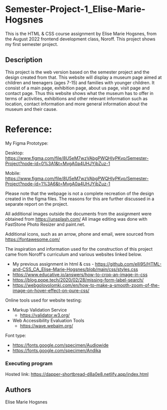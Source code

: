 # Semester-Project-1_Elise-Marie-Hogsnes

This is the HTML & CSS course assignment by Elise Marie Hogsnes, from the August 2022 frontend development class, Noroff.
This project shows my first semester project.

## Description

This project is the web version based on the semester project and the design created from that.
This website will display a museum page aimed at children and teenagers (ages 7-15) and families with younger children.
It consist of a main page, exhibition page, about us page, visit page and contact page.
Thus this website shows what the museum has to offer in terms of activities, exhibitions and other relevant information such as location, contact information and more general information about the museum and their cause.

# Reference:

My Figma Prototype:

Desktop: https://www.figma.com/file/8U5eM7wzVAbgPWQHlyPKvo/Semester-Project?node-id=0%3A1&t=MvgA0a4UHJYjbZuz-1

Mobile: https://www.figma.com/file/8U5eM7wzVAbgPWQHlyPKvo/Semester-Project?node-id=1%3A6&t=MvgA0a4UHJYjbZuz-1

Please note that the webpage is not a complete recreation of the design created in the figma files.
The reasons for this are further discussed in a separate report on the project.

All additional images outside the documents from the assignment were obtained from https://unsplash.com/
All image editing was done with FastStone Photo Resizer and paint.net.

Additional icons, such as an arrow, phone and email, were sourced from https://fontawesome.com/

The inspiration and information used for the construction of this project came from Noroff's curriculum and various websites linked below.

- My previous assignment in html & css - https://github.com/elli95/HTML-and-CSS_CA_Elise-Marie-Hogsnes/blob/main/css/styles.css
- https://www.educative.io/answers/how-to-crop-an-image-in-css
- https://blog.pope.tech/2020/02/28/missing-form-label-search/
- https://webgolovolomki.com/en/how-to-make-a-smooth-zoom-of-the-image-on-hover-effect-on-pure-css/

Online tools used for website testing:

- Markup Validation Service
  - https://validator.w3.org/
- Web Accessibility Evaluation Tools
  - https://wave.webaim.org/

Font type:

- https://fonts.google.com/specimen/Audiowide
- https://fonts.google.com/specimen/Andika

### Executing program

Hosted link: https://dapper-shortbread-d8a0e8.netlify.app/index.html

## Authors

Elise Marie Hogsnes

